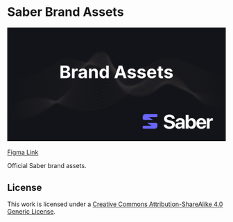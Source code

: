# Saber Brand Assets

![Saber Brand Assets](./banner.png)

[Figma Link](https://www.figma.com/file/M6fI5elr23Y5rAjGYnXKux/%5BEXT%5D-Saber-Brand-Assets?node-id=0%3A1)

Official Saber brand assets.

## License

This work is licensed under a [Creative Commons Attribution-ShareAlike 4.0 Generic License](https://creativecommons.org/licenses/by-sa/4.0/).
